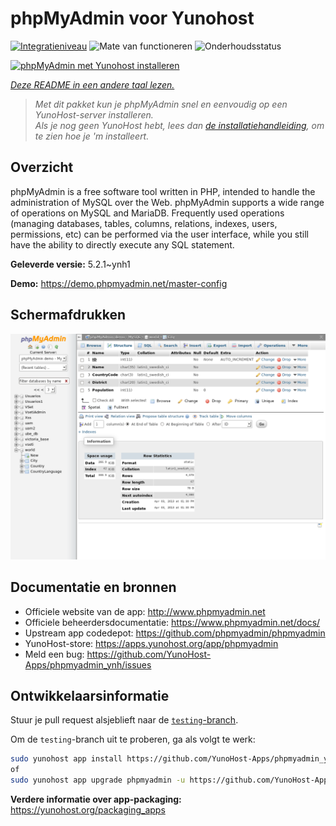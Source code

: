 <!--
NB: Deze README is automatisch gegenereerd door <https://github.com/YunoHost/apps/tree/master/tools/readme_generator>
Hij mag NIET handmatig aangepast worden.
-->

# phpMyAdmin voor Yunohost

[![Integratieniveau](https://dash.yunohost.org/integration/phpmyadmin.svg)](https://ci-apps.yunohost.org/ci/apps/phpmyadmin/) ![Mate van functioneren](https://ci-apps.yunohost.org/ci/badges/phpmyadmin.status.svg) ![Onderhoudsstatus](https://ci-apps.yunohost.org/ci/badges/phpmyadmin.maintain.svg)

[![phpMyAdmin met Yunohost installeren](https://install-app.yunohost.org/install-with-yunohost.svg)](https://install-app.yunohost.org/?app=phpmyadmin)

*[Deze README in een andere taal lezen.](./ALL_README.md)*

> *Met dit pakket kun je phpMyAdmin snel en eenvoudig op een YunoHost-server installeren.*  
> *Als je nog geen YunoHost hebt, lees dan [de installatiehandleiding](https://yunohost.org/install), om te zien hoe je 'm installeert.*

## Overzicht

phpMyAdmin is a free software tool written in PHP, intended to handle the administration of MySQL over the Web. phpMyAdmin supports a wide range of operations on MySQL and MariaDB. Frequently used operations (managing databases, tables, columns, relations, indexes, users, permissions, etc) can be performed via the user interface, while you still have the ability to directly execute any SQL statement.

**Geleverde versie:** 5.2.1~ynh1

**Demo:** <https://demo.phpmyadmin.net/master-config>

## Schermafdrukken

![Schermafdrukken van phpMyAdmin](./doc/screenshots/68747470733a2f2f7777772e7068706d7961646d696e2e6e65742f7374617469632f696d616765732f73637265656e73686f74732f7374727563747572652e706e67.png)

## Documentatie en bronnen

- Officiele website van de app: <http://www.phpmyadmin.net>
- Officiele beheerdersdocumentatie: <https://www.phpmyadmin.net/docs/>
- Upstream app codedepot: <https://github.com/phpmyadmin/phpmyadmin>
- YunoHost-store: <https://apps.yunohost.org/app/phpmyadmin>
- Meld een bug: <https://github.com/YunoHost-Apps/phpmyadmin_ynh/issues>

## Ontwikkelaarsinformatie

Stuur je pull request alsjeblieft naar de [`testing`-branch](https://github.com/YunoHost-Apps/phpmyadmin_ynh/tree/testing).

Om de `testing`-branch uit te proberen, ga als volgt te werk:

```bash
sudo yunohost app install https://github.com/YunoHost-Apps/phpmyadmin_ynh/tree/testing --debug
of
sudo yunohost app upgrade phpmyadmin -u https://github.com/YunoHost-Apps/phpmyadmin_ynh/tree/testing --debug
```

**Verdere informatie over app-packaging:** <https://yunohost.org/packaging_apps>
